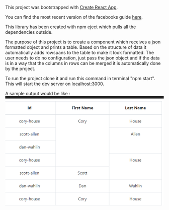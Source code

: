 This project was bootstrapped with [Create React App](https://github.com/facebookincubator/create-react-app).

You can find the most recent version of the facebooks guide [here](https://github.com/facebookincubator/create-react-app/blob/master/packages/react-scripts/template/README.md).


This library has been created with npm eject which pulls all the dependencies outside.

The purpose of this project is to create a component which receives a json formatted object and prints a table. Based on the structure of data it automatically adds rowspans to the table to make it look formatted. The user needs to do no configuration, just pass the json object and if the data is in a way that the columns in rows can be merged it is automatically done by the project.

To run the project clone it and run this command in terminal "npm start". This will start the dev server on localhost:3000.

A sample output would be like :
![Sample Output](sample.PNG)



